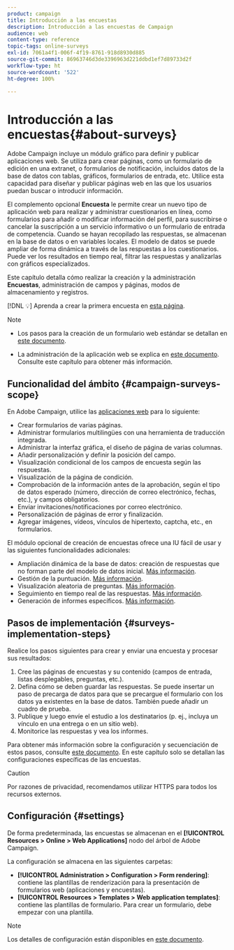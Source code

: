 ```yaml
---
product: campaign
title: Introducción a las encuestas
description: Introducción a las encuestas de Campaign
audience: web
content-type: reference
topic-tags: online-surveys
exl-id: 7061a4f1-006f-4f19-8761-918d8930d885
source-git-commit: 86963746d3de3396963d221ddbd1ef7d89733d2f
workflow-type: ht
source-wordcount: '522'
ht-degree: 100%

---
```


# Introducción a las encuestas{#about-surveys}

Adobe Campaign incluye un módulo gráfico para definir y publicar aplicaciones web. Se utiliza para crear páginas, como un formulario de edición en una extranet, o formularios de notificación, incluidos datos de la base de datos con tablas, gráficos, formularios de entrada, etc. Utilice esta capacidad para diseñar y publicar páginas web en las que los usuarios puedan buscar o introducir información.

El complemento opcional **Encuesta** le permite crear un nuevo tipo de aplicación web para realizar y administrar cuestionarios en línea, como formularios para añadir o modificar información del perfil, para suscribirse o cancelar la suscripción a un servicio informativo o un formulario de entrada de competencia. Cuando se hayan recopilado las respuestas, se almacenan en la base de datos o en variables locales. El modelo de datos se puede ampliar de forma dinámica a través de las respuestas a los cuestionarios. Puede ver los resultados en tiempo real, filtrar las respuestas y analizarlas con gráficos especializados.

Este capítulo detalla cómo realizar la creación y la administración **Encuestas**, administración de campos y páginas, modos de almacenamiento y registros.

[!DNL :bulb:] Aprenda a crear la primera encuesta en [esta página](getting-started-with-surveys.md).

>[!NOTE]
>
>* Los pasos para la creación de un formulario web estándar se detallan en [este documento](../../web/using/about-web-forms.md).
   >
   >
* La administración de la aplicación web se explica en [este documento](../../web/using/about-web-applications.md). Consulte este capítulo para obtener más información.


## Funcionalidad del ámbito {#campaign-surveys-scope}

En Adobe Campaign, utilice las [aplicaciones web](../../web/using/about-web-forms.md) para lo siguiente:

* Crear formularios de varias páginas.
* Administrar formularios multilingües con una herramienta de traducción integrada.
* Administrar la interfaz gráfica, el diseño de página de varias columnas.
* Añadir personalización y definir la posición del campo.
* Visualización condicional de los campos de encuesta según las respuestas.
* Visualización de la página de condición.
* Comprobación de la información antes de la aprobación, según el tipo de datos esperado (número, dirección de correo electrónico, fechas, etc.), y campos obligatorios.
* Enviar invitaciones/notificaciones por correo electrónico.
* Personalización de páginas de error y finalización.
* Agregar imágenes, vídeos, vínculos de hipertexto, captcha, etc., en formularios.

El módulo opcional de creación de encuestas ofrece una IU fácil de usar y las siguientes funcionalidades adicionales:

* Ampliación dinámica de la base de datos: creación de respuestas que no forman parte del modelo de datos inicial. [Más información](../../surveys/using/managing-answers.md#storing-collected-answers).
* Gestión de la puntuación. [Más información](../../surveys/using/managing-answers.md#score-management).
* Visualización aleatoria de preguntas. [Más información](../../surveys/using/building-a-survey.md#adding-questions).
* Seguimiento en tiempo real de las respuestas. [Más información](../../surveys/using/publish--track-and-use-collected-data.md#response-tracking).
* Generación de informes específicos. [Más información](../../surveys/using/publish--track-and-use-collected-data.md#reports-on-surveys).


## Pasos de implementación {#surveys-implementation-steps}

Realice los pasos siguientes para crear y enviar una encuesta y procesar sus resultados:

1. Cree las páginas de encuestas y su contenido (campos de entrada, listas desplegables, preguntas, etc.).
1. Defina cómo se deben guardar las respuestas. Se puede insertar un paso de precarga de datos para que se precargue el formulario con los datos ya existentes en la base de datos. También puede añadir un cuadro de prueba.
1. Publique y luego envíe el estudio a los destinatarios (p. ej., incluya un vínculo en una entrega o en un sitio web).
1. Monitorice las respuestas y vea los informes.

Para obtener más información sobre la configuración y secuenciación de estos pasos, consulte [este documento](../../web/using/about-web-forms.md). En este capítulo solo se detallan las configuraciones específicas de las encuestas.

>[!CAUTION]
>
>Por razones de privacidad, recomendamos utilizar HTTPS para todos los recursos externos.

## Configuración {#settings}

De forma predeterminada, las encuestas se almacenan en el **[!UICONTROL Resources > Online > Web Applications]** nodo del árbol de Adobe Campaign.

La configuración se almacena en las siguientes carpetas:

* **[!UICONTROL Administration > Configuration > Form rendering]**: contiene las plantillas de renderización para la presentación de formularios web (aplicaciones y encuestas).
* **[!UICONTROL Resources > Templates > Web application templates]**: contiene las plantillas de formulario. Para crear un formulario, debe empezar con una plantilla.

>[!NOTE]
>
>Los detalles de configuración están disponibles en [este documento](../../web/using/about-web-forms.md).
